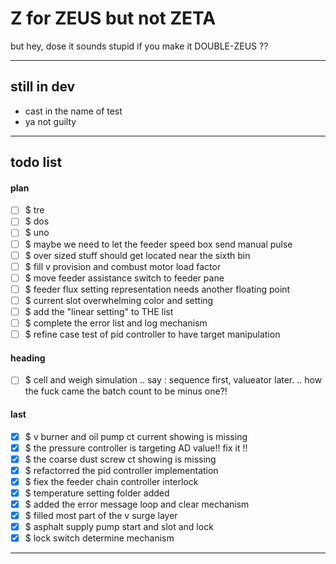 Z for ZEUS but not ZETA
===
but hey, dose it sounds stupid if you make it DOUBLE-ZEUS ??

---
## still in dev

- cast in the name of test
- ya not guilty

---
## todo list

#### plan

- [ ] $ tre
- [ ] $ dos
- [ ] $ uno
- [ ] $ maybe we need to let the feeder speed box send manual pulse
- [ ] $ over sized stuff should get located near the sixth bin
- [ ] $ fill v provision and combust motor load factor
- [ ] $ move feeder assistance switch to feeder pane
- [ ] $ feeder flux setting representation needs another floating point
- [ ] $ current slot overwhelming color and setting
- [ ] $ add the "linear setting" to THE list
- [ ] $ complete the error list and log mechanism
- [ ] $ refine case test of pid controller to have target manipulation

#### heading

- [ ] $ cell and weigh simulation
        .. say : sequence first, valueator later.
        .. how the fuck came the batch count to be minus one?!

#### last

- [x] $ v burner and oil pump ct current showing is missing
- [x] $ the pressure controller is targeting AD value!! fix it !!
- [x] $ the coarse dust screw ct showing is missing
- [x] $ refactorred the pid controller implementation
- [x] $ fiex the feeder chain controller interlock
- [x] $ temperature setting folder added
- [x] $ added the error message loop and clear mechanism
- [x] $ filled most part of the v surge layer
- [x] $ asphalt supply pump start and slot and lock
- [x] $ lock switch determine mechanism

<hr><!--EOF-->
